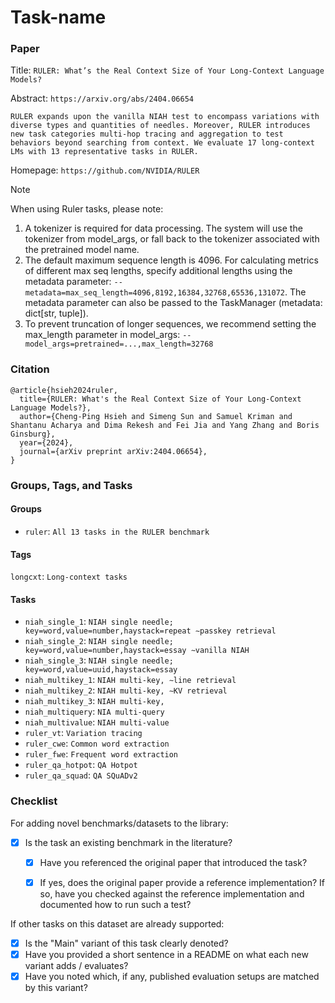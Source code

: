 # Task-name

### Paper

Title: `RULER: What’s the Real Context Size of Your Long-Context Language Models?`

Abstract: `https://arxiv.org/abs/2404.06654`

`RULER expands upon the vanilla NIAH test to encompass variations with diverse types and quantities of needles. Moreover, RULER introduces new task categories multi-hop tracing and aggregation to test behaviors beyond searching from context. We evaluate 17 long-context LMs with 13 representative tasks in RULER.`

Homepage: `https://github.com/NVIDIA/RULER`

> [!NOTE]
> When using Ruler tasks, please note:
> 1. A tokenizer is required for data processing. The system will use the tokenizer from model_args, or fall back to the tokenizer associated with the pretrained model name.
> 2. The default maximum sequence length is 4096. For calculating metrics of different max seq lengths, specify additional lengths using the metadata parameter:
>   `--metadata=max_seq_length=4096,8192,16384,32768,65536,131072`. The metadata parameter can also be passed to the TaskManager (metadata: dict[str, tuple]).
> 3. To prevent truncation of longer sequences, we recommend setting the max_length parameter in model_args:
>   `--model_args=pretrained=...,max_length=32768`

### Citation

```
@article{hsieh2024ruler,
  title={RULER: What's the Real Context Size of Your Long-Context Language Models?},
  author={Cheng-Ping Hsieh and Simeng Sun and Samuel Kriman and Shantanu Acharya and Dima Rekesh and Fei Jia and Yang Zhang and Boris Ginsburg},
  year={2024},
  journal={arXiv preprint arXiv:2404.06654},
}
```

### Groups, Tags, and Tasks

#### Groups

* `ruler`: `All 13 tasks in the RULER benchmark`

#### Tags

`longcxt`: `Long-context tasks`

#### Tasks

* `niah_single_1`: `NIAH single needle; key=word,value=number,haystack=repeat ∼passkey retrieval`
* `niah_single_2`: `NIAH single needle; key=word,value=number,haystack=essay ∼vanilla NIAH`
* `niah_single_3`: `NIAH single needle; key=word,value=uuid,haystack=essay`
* `niah_multikey_1`: `NIAH multi-key, ∼line retrieval`
* `niah_multikey_2`: `NIAH multi-key, ∼KV retrieval`
* `niah_multikey_3`: `NIAH multi-key, `
* `niah_multiquery`: `NIA multi-query`
* `niah_multivalue`: `NIAH multi-value`
* `ruler_vt`: `Variation tracing`
* `ruler_cwe`: `Common word extraction`
* `ruler_fwe`: `Frequent word extraction`
* `ruler_qa_hotpot`: `QA Hotpot`
* `ruler_qa_squad`: `QA SQuADv2`

### Checklist

For adding novel benchmarks/datasets to the library:
* [x] Is the task an existing benchmark in the literature?
  * [x] Have you referenced the original paper that introduced the task?
  * [x] If yes, does the original paper provide a reference implementation? If so, have you checked against the reference implementation and documented how to run such a test?


If other tasks on this dataset are already supported:
* [x] Is the "Main" variant of this task clearly denoted?
* [x] Have you provided a short sentence in a README on what each new variant adds / evaluates?
* [x] Have you noted which, if any, published evaluation setups are matched by this variant?
